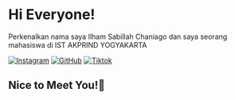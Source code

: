 # Hi Everyone!

Perkenalkan nama saya Ilham Sabillah Chaniago dan saya seorang mahasiswa di IST AKPRIND YOGYAKARTA

[![Instagram](https://img.shields.io/badge/Instagram-000?style=flat&logoColor=flat&logo=instagram)](https://www.instagram.com/lynxmoriarty/)
[![GitHub](https://img.shields.io/badge/-GitHub-000?style=flat&logo=github)](https://www.github.com/ilhamchaniiago)
[![Tiktok](https://img.shields.io/badge/-TikTok-000?style=flat&logo=tiktok)](https://www.tiktok.com/@iamchniago)

## Nice to Meet You!🙌
